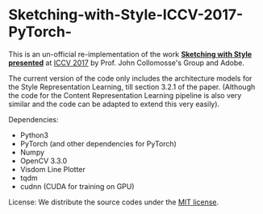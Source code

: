 # Sketching-with-Style-ICCV-2017-PyTorch-
This is an un-official re-implementation of the work **[Sketching with Style presented](http://openaccess.thecvf.com/content_iccv_2017/html/Collomosse_Sketching_With_Style_ICCV_2017_paper.html)** at [ICCV 2017](http://iccv2017.thecvf.com/) by Prof. John Collomosse's Group and Adobe.

The current version of the code only includes the architecture models for the Style Representation Learning, till section 3.2.1 of the paper. (Although the code for the Content Representation Learning pipeline is also very similar and the code can be adapted to extend this very easily).

Dependencies:

 * Python3
 * PyTorch (and other dependencies for PyTorch)
 * Numpy
 * OpenCV 3.3.0
 * Visdom Line Plotter
 * tqdm
 * cudnn (CUDA for training on GPU)


License:
We distribute the source codes under the [MIT license](https://opensource.org/licenses/mit-license.php).
